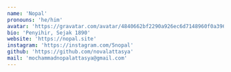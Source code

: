 ```yaml
---
name: 'Nopal'
pronouns: 'he/him'
avatar: 'https://gravatar.com/avatar/4840662bf2290a926ec6d7148960f0a396c5a668341dfdbe34f9f30b62cdb6af.webp?size=256'
bio: 'Penyihir, Sejak 1890'
website: 'https://nopal.site'
instagram: 'https://instagram.com/5nopal'
github: 'https://github.com/novalattasya'
mail: 'mochammadnopalattasya@gmail.com'
---
```

